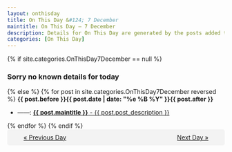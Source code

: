 ```yaml
---
layout: onthisday
title: On This Day &#124; 7 December
maintitle: On This Day — 7 December
description: Details for On This Day are generated by the posts added to the website so the content is subject to changes/updates over time.
categories: [On This Day]
---
```


{% if site.categories.OnThisDay7December == null %}
<h3>Sorry no known details for today</h3>
{% else %}
{% for post in site.categories.OnThisDay7December reversed %}
<strong>{{ post.before }}{{ post.date | date: "%e %B %Y" }}{{ post.after }}</strong>
<ul>
<li> ——: <a class="{{ post.class }}" href="{{ post.url }}"><strong>{{ post.maintitle }}</strong> - {{ post.post_description }}</a></li>
</ul>
{% endfor %}
{% endif %}
<br />
<div style="background-color: #f3f3f3; padding: 10px; border-radius: 5px; text-align: center; display: flex; justify-content: space-evenly;">
<a href="/onthisday/12/12-06">« Previous Day</a>
<span style="visibility:hidden;">[ Visit Leap Year February 29 ]</span>
<a href="/onthisday/12/12-08">Next Day »</a>
</div>
